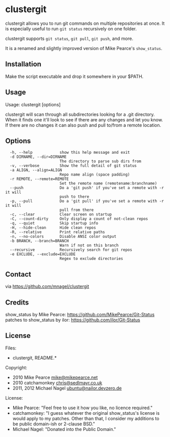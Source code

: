 # clustergit

clustergit allows you to run git commands on multiple repositories at once.
It is especially useful to run `git status` recursively on one folder.

clustergit supports `git status`, `git pull`, `git push`, and more.

It is a renamed and slightly improved version of Mike Pearce's `show_status`.

## Installation

Make the script executable and drop it somewhere in your $PATH.

## Usage

Usage: clustergit [options]

clustergit will scan through all subdirectories looking for a .git directory.
When it finds one it'll look to see if there are any changes and let you know.
If there are no changes it can also push and pull to/from a remote location.

## Options

```
  -h, --help            show this help message and exit
  -d DIRNAME, --dir=DIRNAME
                        The directory to parse sub dirs from
  -v, --verbose         Show the full detail of git status
  -a ALIGN, --align=ALIGN
                        Repo name align (space padding)
  -r REMOTE, --remote=REMOTE
                        Set the remote name (remotename:branchname)
  --push                Do a 'git push' if you've set a remote with -r it will
                        push to there
  -p, --pull            Do a 'git pull' if you've set a remote with -r it will
                        pull from there
  -c, --clear           Clear screen on startup
  -C, --count-dirty     Only display a count of not-clean repos
  -q, --quiet           Skip startup info
  -H, --hide-clean      Hide clean repos
  -R, --relative        Print relative paths
  -n, --no-colors       Disable ANSI color output
  -b BRANCH, --branch=BRANCH
                        Warn if not on this branch
  --recursive           Recursively search for git repos
  -e EXCLUDE, --exclude=EXCLUDE
                        Regex to exclude directories
```

## Contact

via https://github.com/mnagel/clustergit

## Credits

show_status by Mike Pearce: https://github.com/MikePearce/Git-Status
patches to show_status by ilor: https://github.com/ilor/Git-Status

## License

Files:

* clustergit, README.*

Copyright:

* 2010 Mike Pearce mike@mikepearce.net
* 2010 catchamonkey chris@sedlmayr.co.uk
* 2011, 2012 Michael Nagel ubuntu@nailor.devzero.de

License:

* Mike Pearce: "Feel free to use it how you like, no licence required."
* catchamonkey: "I guess whatever the original show_status's license is would apply to my patches. Other than that, I consider my additions to be public domain-ish or 2-clause BSD."
* Michael Nagel: "Donated into the Public Domain."
